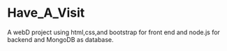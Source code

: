 # Have_A_Visit
 A webD project using html,css,and bootstrap for front end and node.js for backend and MongoDB as database.
